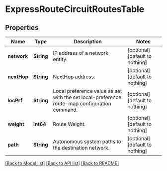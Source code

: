 # ExpressRouteCircuitRoutesTable


## Properties
Name | Type | Description | Notes
------------ | ------------- | ------------- | -------------
**network** | **String** | IP address of a network entity. | [optional] [default to nothing]
**nextHop** | **String** | NextHop address. | [optional] [default to nothing]
**locPrf** | **String** | Local preference value as set with the set local-preference route-map configuration command. | [optional] [default to nothing]
**weight** | **Int64** | Route Weight. | [optional] [default to nothing]
**path** | **String** | Autonomous system paths to the destination network. | [optional] [default to nothing]


[[Back to Model list]](../README.md#models) [[Back to API list]](../README.md#api-endpoints) [[Back to README]](../README.md)


